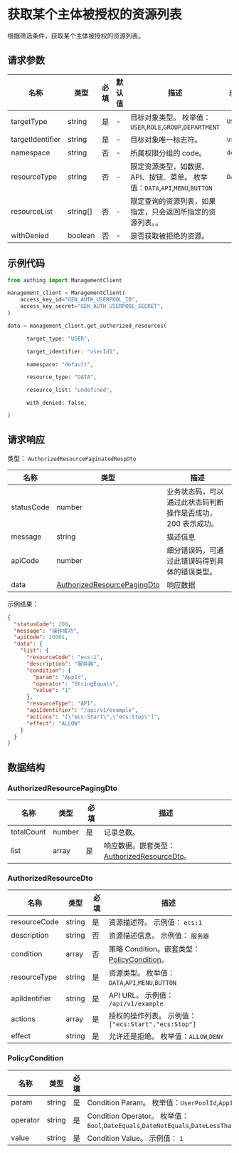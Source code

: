 # 获取某个主体被授权的资源列表

<!--
  警告⚠️：
  不要直接修改该文档，
  https://github.com/Authing/authing-docs-factory
  使用该项目进行生成
-->

<LastUpdated />

根据筛选条件，获取某个主体被授权的资源列表。

## 请求参数

| 名称             | 类型     | 必填 | 默认值 | 描述                                                                         | 示例值    |
| ---------------- | -------- | ---- | ------ | ---------------------------------------------------------------------------- | --------- |
| targetType       | string   | 是   | -      | 目标对象类型。 枚举值：`USER`,`ROLE`,`GROUP`,`DEPARTMENT`                    | `USER`    |
| targetIdentifier | string   | 是   | -      | 目标对象唯一标志符。                                                         | `userId1` |
| namespace        | string   | 否   | -      | 所属权限分组的 code。                                                        | `default` |
| resourceType     | string   | 否   | -      | 限定资源类型，如数据、API、按钮、菜单。 枚举值：`DATA`,`API`,`MENU`,`BUTTON` | `DATA`    |
| resourceList     | string[] | 否   | -      | 限定查询的资源列表，如果指定，只会返回所指定的资源列表。。                   |           |
| withDenied       | boolean  | 否   | -      | 是否获取被拒绝的资源。                                                       |           |

## 示例代码

```py
from authing import ManagementClient

management_client = ManagementClient(
    access_key_id="GEN_AUTH_USERPOOL_ID",
    access_key_secret="GEN_AUTH_USERPOOL_SECRET",
)

data = management_client.get_authorized_resources(

      target_type: "USER",

      target_identifier: "userId1",

      namespace: "default",

      resource_type: "DATA",

      resource_list: "undefined",

      with_denied: false,

)
```

## 请求响应

类型： `AuthorizedResourcePaginatedRespDto`

| 名称       | 类型                                                                   | 描述                                                         |
| ---------- | ---------------------------------------------------------------------- | ------------------------------------------------------------ |
| statusCode | number                                                                 | 业务状态码，可以通过此状态码判断操作是否成功，200 表示成功。 |
| message    | string                                                                 | 描述信息                                                     |
| apiCode    | number                                                                 | 细分错误码，可通过此错误码得到具体的错误类型。               |
| data       | <a href="#AuthorizedResourcePagingDto">AuthorizedResourcePagingDto</a> | 响应数据                                                     |

示例结果：

```json
{
  "statusCode": 200,
  "message": "操作成功",
  "apiCode": 20001,
  "data": {
    "list": {
      "resourceCode": "ecs:1",
      "description": "服务器",
      "condition": {
        "param": "AppId",
        "operator": "StringEquals",
        "value": "1"
      },
      "resourceType": "API",
      "apiIdentifier": "/api/v1/example",
      "actions": "[\"ecs:Start\",\"ecs:Stop\"]",
      "effect": "ALLOW"
    }
  }
}
```

## 数据结构

### <a id="AuthorizedResourcePagingDto"></a> AuthorizedResourcePagingDto

| 名称       | 类型   | 必填 | 描述                                                                             |
| ---------- | ------ | ---- | -------------------------------------------------------------------------------- |
| totalCount | number | 是   | 记录总数。                                                                       |
| list       | array  | 是   | 响应数据。嵌套类型：<a href="#AuthorizedResourceDto">AuthorizedResourceDto</a>。 |

### <a id="AuthorizedResourceDto"></a> AuthorizedResourceDto

| 名称          | 类型   | 必填 | 描述                                                                       |
| ------------- | ------ | ---- | -------------------------------------------------------------------------- |
| resourceCode  | string | 是   | 资源描述符。 示例值： `ecs:1`                                              |
| description   | string | 否   | 资源描述信息。 示例值： `服务器`                                           |
| condition     | array  | 否   | 策略 Condition。嵌套类型：<a href="#PolicyCondition">PolicyCondition</a>。 |
| resourceType  | string | 是   | 资源类型。 枚举值：`DATA`,`API`,`MENU`,`BUTTON`                            |
| apiIdentifier | string | 是   | API URL。 示例值： `/api/v1/example`                                       |
| actions       | array  | 是   | 授权的操作列表。 示例值： `["ecs:Start","ecs:Stop"]`                       |
| effect        | string | 是   | 允许还是拒绝。 枚举值：`ALLOW`,`DENY`                                      |

### <a id="PolicyCondition"></a> PolicyCondition

| 名称     | 类型   | 必填 | 描述                                                                                                                                                                                                                                                                                                                                                                                                                                     |
| -------- | ------ | ---- | ---------------------------------------------------------------------------------------------------------------------------------------------------------------------------------------------------------------------------------------------------------------------------------------------------------------------------------------------------------------------------------------------------------------------------------------- |
| param    | string | 是   | Condition Param。 枚举值：`UserPoolId`,`AppId`,`RequestFrom`,`UserId`,`UserArn`,`CurrentTime`,`EpochTime`,`SourceIp`,`User`,`MultiFactorAuthPresent`,`MultiFactorAuthAge`,`UserAgent`,`Referer`,`Device`,`OS`,`Country`,`Province`,`City`,`DeviceChanged`,`DeviceUntrusted`,`ProxyUntrusted`,`LoggedInApps`,`Namespace`                                                                                                                  |
| operator | string | 是   | Condition Operator。 枚举值：`Bool`,`DateEquals`,`DateNotEquals`,`DateLessThan`,`DateLessThanEquals`,`DateGreaterThan`,`DateGreaterThanEquals`,`IpAddress`,`NotIpAddress`,`NumericEquals`,`NumericNotEquals`,`NumericLessThan`,`NumericLessThanEquals`,`NumericGreaterThan`,`NumericGreaterThanEquals`,`StringEquals`,`StringNotEquals`,`StringEqualsIgnoreCase`,`StringNotEqualsIgnoreCase`,`StringLike`,`StringNotLike`,`ListContains` |
| value    | string | 是   | Condition Value。 示例值： `1`                                                                                                                                                                                                                                                                                                                                                                                                           |
